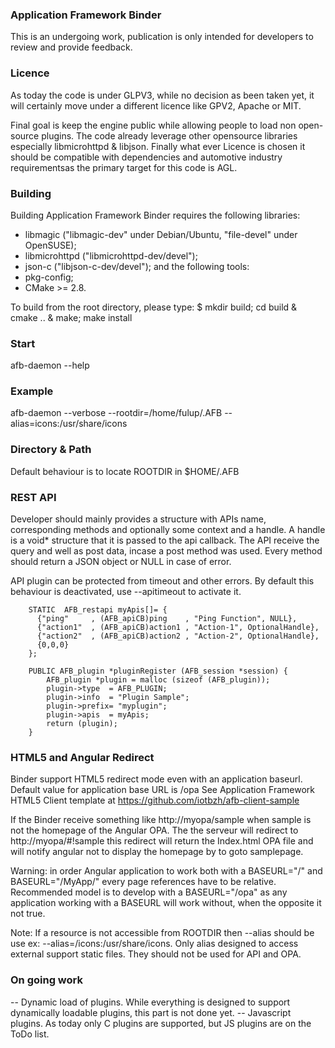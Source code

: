 ### Application Framework Binder
This is an undergoing work, publication is only intended for developers to review and provide feedback.

### Licence
As today the code is under GLPV3, while no decision as been taken yet, it will certainly move under a different licence like GPV2, Apache or MIT.

Final goal is keep the engine public while allowing people to load non open-source plugins. The code already leverage other opensource 
libraries especially libmicrohttpd & libjson. Finally what ever Licence is chosen it should be compatible with dependencies and automotive
industry requirementsas the primary target for this code is AGL. 

### Building
 Building Application Framework Binder requires the following libraries:
- libmagic ("libmagic-dev" under Debian/Ubuntu, "file-devel" under OpenSUSE);
- libmicrohttpd ("libmicrohttpd-dev/devel");
- json-c ("libjson-c-dev/devel");
 and the following tools:
- pkg-config;
- CMake >= 2.8.

 To build from the root directory, please type:
$ mkdir build; cd build
& cmake ..
& make; make install

### Start
afb-daemon --help 

### Example
afb-daemon --verbose --rootdir=/home/fulup/.AFB --alias=icons:/usr/share/icons

### Directory & Path
Default behaviour is to locate ROOTDIR in $HOME/.AFB

### REST API

Developer should mainly provides a structure with APIs name, corresponding methods and optionally some context and a handle.
A handle is a void* structure that it is passed to the api callback. The API receive the query and well as post data, incase
a post method was used. Every method should return a JSON object or NULL in case of error.

API plugin can be protected from timeout and other errors. By default this behaviour is deactivated, use --apitimeout to activate it.
        
        STATIC  AFB_restapi myApis[]= {
          {"ping"     , (AFB_apiCB)ping    , "Ping Function", NULL},
          {"action1"  , (AFB_apiCB)action1 , "Action-1", OptionalHandle},
          {"action2"  , (AFB_apiCB)action2 , "Action-2", OptionalHandle},
          {0,0,0}
        };

        PUBLIC AFB_plugin *pluginRegister (AFB_session *session) {
            AFB_plugin *plugin = malloc (sizeof (AFB_plugin));
            plugin->type  = AFB_PLUGIN;
            plugin->info  = "Plugin Sample";
            plugin->prefix= "myplugin";        
            plugin->apis  = myApis;
            return (plugin);
        }

### HTML5 and Angular Redirect

Binder support HTML5 redirect mode even with an application baseurl. Default value for application base URL is /opa
See Application Framework HTML5 Client template at https://github.com/iotbzh/afb-client-sample

If the Binder receive something like http://myopa/sample when sample is not the homepage of the Angular OPA. The the serveur
will redirect to http://myopa/#!sample this redirect will return the Index.html OPA file and will notify angular not to display
the homepage by to goto samplepage.

Warning: in order Angular application to work both with a BASEURL="/" and BASEURL="/MyApp/" every page references have to be relative.
Recommended model is to develop with a BASEURL="/opa" as any application working with a BASEURL will work without, when the opposite it not true.

Note: If a resource is not accessible from ROOTDIR then --alias should be use ex: --alias=/icons:/usr/share/icons. Only alias designed to access
external support static files. They should not be used for API and OPA.


### On going work

 -- Dynamic load of plugins. While everything is designed to support dynamically loadable plugins, this part is not done yet.
 -- Javascript plugins. As today only C plugins are supported, but JS plugins are on the ToDo list.

